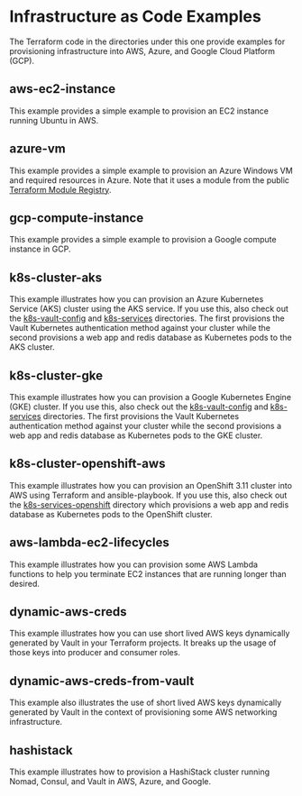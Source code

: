 # Infrastructure as Code Examples
The Terraform code in the directories under this one provide examples for provisioning infrastructure into AWS, Azure, and Google Cloud Platform (GCP).

## aws-ec2-instance
This example provides a simple example to provision an EC2 instance running Ubuntu in AWS.

## azure-vm
This example provides a simple example to provision an Azure Windows VM and required resources in Azure. Note that it uses a module from the public [Terraform Module Registry](https://registry.terraform.io/).

## gcp-compute-instance
This example provides a simple example to provision a Google compute instance in GCP.

## k8s-cluster-aks
This example illustrates how you can provision an Azure Kubernetes Service (AKS) cluster using the AKS service. If you use this, also check out the [k8s-vault-config](./k8s-vault-config) and [k8s-services](../self-serve-infrastructure/k8s-services) directories. The first provisions the Vault Kubernetes authentication method against your cluster while the second provisions a web app and redis database as Kubernetes pods to the AKS cluster.

## k8s-cluster-gke
This example illustrates how you can provision a Google Kubernetes Engine (GKE) cluster. If you use this, also check out the [k8s-vault-config](./k8s-vault-config) and [k8s-services](../self-serve-infrastructure/k8s-services) directories. The first provisions the Vault Kubernetes authentication method against your cluster while the second provisions a web app and redis database as Kubernetes pods to the GKE cluster.

## k8s-cluster-openshift-aws
This example illustrates how you can provision an OpenShift 3.11 cluster into AWS using Terraform and ansible-playbook. If you use this, also check out the [k8s-services-openshift](../self-serve-infrastructure/k8s-services-openshift) directory which provisions a web app and redis database as Kubernetes pods to the OpenShift cluster.

## aws-lambda-ec2-lifecycles
This example illustrates how you can provision some AWS Lambda functions to help you terminate EC2 instances that are running longer than desired.

## dynamic-aws-creds
This example illustrates how you can use short lived AWS keys dynamically generated by Vault in your Terraform projects. It breaks up the usage of those keys into producer and consumer roles.

## dynamic-aws-creds-from-vault
This example also illustrates the use of short lived AWS keys dynamically generated by Vault in the context of provisioning some AWS networking infrastructure.

## hashistack
This example illustrates how to provision a HashiStack cluster running Nomad, Consul, and Vault in AWS, Azure, and Google.
